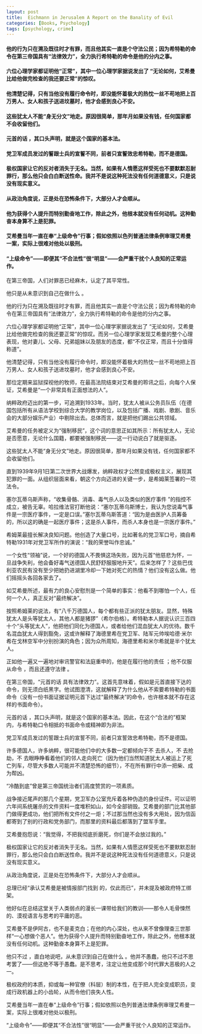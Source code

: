 ```yaml
---
layout: post
title:  Eichmann in Jerusalem A Report on the Banality of Evil
categories: [Books, Psychology]
tags: [psychology, crime]
---
```

#### 他的行为只在溯及既往时才有罪，而且他其实一直是个守法公民；因为希特勒的命令在第三帝国具有“法律效力”，全力执行希特勒的命令是他的分内之事。
#### 六位心理学家都证明他“正常”，其中一位心理学家据说发出了 “无论如何，艾希曼比给他做完检查的我还要正常”的惊叹。
#### 他清楚记得，只有当他没有履行命令时，即没能怀着极大的热忱一丝不苟地把上百万男人、女人和孩子送进坟墓时，他才会感到良心不安。
#### 这些犹太人不能“身无分文”地走。原因很简单，那年月如果没有钱，任何国家都不会收留他们。
#### 元首的话 ，其口头声明，就是这个国家的基本法。
#### 党卫军成员发过的誓跟士兵的宣誓不同，前者只宣誓效忠希特勒，而不是德国。
#### 极权国家让它的反对者消失于无名。当然，如果有人情愿这样受死也不要默默忍耐罪行，那么他只会白白断送性命。我并不是说这种死法没有任何道德意义，只是说没有现实意义。
#### 从政治角度说，正是处在恐怖条件下，大部分人才会顺从。
#### 他为获得个人提升而特别勤奋地工作，除此之外，他根本就没有任何动机。这种勤奋本身算不上是犯罪。
#### 艾希曼当年一直在奉“上级命令”行事；假如依照以色列普通法律条例审理艾希曼一案，实际上很难对他处以极刑。
#### “上级命令”——即便其“不合法性”很“明显”——会严重干扰个人良知的正常运作。
<!-- more -->
在第三帝国，人们对罪恶已经麻木，认定了其平常性。

他只是从未意识到自己在做什么 。

他的行为只在溯及既往时才有罪，而且他其实一直是个守法公民；因为希特勒的命令在第三帝国具有“法律效力”，全力执行希特勒的命令是他的分内之事。

六位心理学家都证明他“正常”，其中一位心理学家据说发出了 “无论如何，艾希曼比给他做完检查的我还要正常”的惊叹。而另一位心理学家发现艾希曼的整个心理表现，他对妻儿、父母、兄弟姐妹以及朋友的态度，都“不仅正常，而且十分值得称道”。

他清楚记得，只有当他没有履行命令时，即没能怀着极大的热忱一丝不苟地把上百万男人、女人和孩子送进坟墓时，他才会感到良心不安。

那位定期来监狱探视他的牧师，在最高法院结束对艾希曼的聆讯之后，向每个人保证，艾希曼是“一个非常具有正面想法的人”。

纳粹政府迈出的第一步，可追溯到1933年。当时，犹太人被从公务员队伍（在德国包括所有从语法学校到综合大学的教学岗位，以及包括广播、戏剧、歌剧、音乐会的大部分娱乐产业）中剔除出去。总体而言，就是把他们踢出公共领域。

艾希曼的任务被定义为“强制移民”，这个词的意思正如其所示：所有犹太人，无论是否愿意，无论什么国籍，都要被强制移民——这一行动说白了就是驱逐。

这些犹太人不能“身无分文”地走。原因很简单，那年月如果没有钱，任何国家都不会收留他们。

直到1939年9月1日第二次世界大战爆发，纳粹政权才公然变成极权主义，展现其犯罪的一面。从组织层面来看，朝这个方向迈进的关键一步，是希姆莱签署的一项法令。

塞尔瓦蒂乌斯声称，“收集骨骼、消毒、毒气杀人以及类似的医疗事件 ”的指控不成立，被告无辜。哈拉维法官打断他说：“塞尔瓦蒂乌斯博士，我认为您说毒气事件是一宗医疗事件，一定是口误。”塞尔瓦蒂乌斯答道：“因为是由医护人员筹备的，所以这的确是一起医疗事件；这是杀人事件，而杀人本身也是一宗医疗事件。”

希姆莱最擅长解决良知问题。他创造了大量口号，比如著名的党卫军口号，摘自希特勒1931年对党卫军所作的演说：“我的荣誉叫作忠诚。”

一个女性“领袖”说，一个好的德国人不畏惧这场失败，因为元首“他慈悲为怀，一旦战争失利，他会备好毒气送德国人民舒舒服服地升天”。后来怎样了？这些巴伐利亚农民有没有至少把她扔进湖里冷却一下她对死亡的热情？他们没有这么做。他们摇摇头各回各家去了。

如艾希曼所述，最有力的良心安慰剂是一个简单的事实：他看不到哪怕一个人，任何一个人，真正反对“最终解决”。

按照希姆莱的说法，有“八千万德国人，每个都有些正派的犹太朋友。显然，特殊犹太人是头等犹太人，其他人都是猪猡”（希尔伯格）。希特勒本人据说认识三百四十个“头等犹太人”，他把他们同化为德国人，或者给他们混血犹太人的优待。数千名混血犹太人得到豁免，这或许解释了海德里希在党卫军、陆军元帅埃哈德·米尔希在戈林空军中分别扮演的角色；因为众所周知，海德里希和米尔希就是半个犹太人。

正如他一遍又一遍地对审讯警官和法庭重申的，他是在履行他的责任 ；他不仅服从命令 ，而且还遵守法律 。

在第三帝国，“元首的话 具有法律效力”。这首先意味着，假如是元首直接下达的命令，则无须白纸黑字。他试图澄清，这就解释了为什么他从不索要希特勒的书面命令（没有一份书面证据证明元首下达过“最终解决”的命令，也许根本就不存在这样的书面命令）。

元首的话 ，其口头声明，就是这个国家的基本法。因此，在这个“合法的”框架内，与希特勒口令相抵的书面命令或精神即为非法。

党卫军成员发过的誓跟士兵的宣誓不同，前者只宣誓效忠希特勒，而不是德国。

许多德国人，许多纳粹，很可能他们中的大多数一定都倾向于不 去杀人，不 去抢劫，不 去眼睁睁看着他们的邻人走向死亡（因为他们当然知道犹太人被运上了死亡列车，尽管大多数人可能并不清楚恐怖的细节），不在所有罪行中添一把柴、成为帮凶。

“冷酷到底”曾是第三帝国统治者们高度赞赏的一项素质。

战争接近尾声的那几个星期，党卫军办公室充斥着各种伪造的身份证件。可以证明六年间系统屠杀的文件资料一度堆积如山，如今全部销毁。艾希曼的部门比其他部门做得更成功，他们把所有文件付之一炬；不过那当然也没有多大用处，因为信函都寄到了别的行政和党务部门，而那里的资料最后都落到了盟军手里。

艾希曼抱怨说：“我觉得，不把我彻底折磨死，你们是不会放过我的。”

极权国家让它的反对者消失于无名。当然，如果有人情愿这样受死也不要默默忍耐罪行，那么他只会白白断送性命。我并不是说这种死法没有任何道德意义，只是说没有现实意义。

从政治角度说，正是处在恐怖条件下，大部分人才会顺从。

总理已经“承认艾希曼是被情报部门找到 的，仅此而已”，并未提及被政府特工绑架。

他好似在总结这堂关于人类弱点的漫长一课带给我们的教训——那令人毛骨悚然的、漠视语言与思考的平庸的恶。

艾希曼不是伊阿古，也不是麦克白；在他的内心深处，也从来不曾像理查三世那样“一心想做个恶人”。他为获得个人提升而特别勤奋地工作，除此之外，他根本就没有任何动机。这种勤奋本身算不上是犯罪。

他只不过 ，直白地说吧，从未意识到自己在做什么 。他并不愚蠢，他只不过不思考罢了——但这绝不等于愚蠢。是不思考，注定让他变成那个时代罪大恶极的人之一。

极权政府的本质，抑或每一种官僚（科层）制的本性，在于把人完全变成职员，变成行政机器上的小齿轮，从而令他们丧失人性。

艾希曼当年一直在奉“上级命令”行事；假如依照以色列普通法律条例审理艾希曼一案，实际上很难对他处以极刑。

“上级命令”——即便其“不合法性”很“明显”——会严重干扰个人良知的正常运作。

